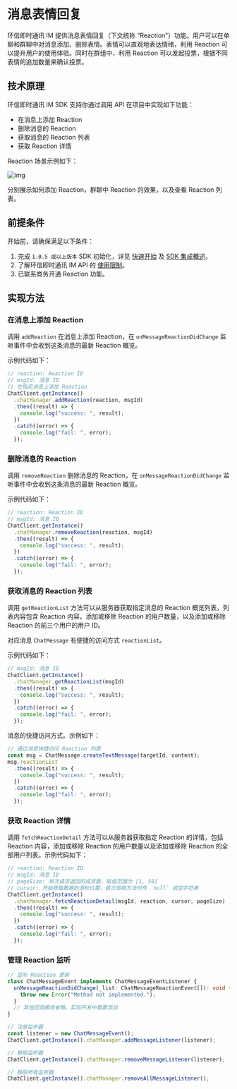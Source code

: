 # 消息表情回复

<Toc />

环信即时通讯 IM 提供消息表情回复（下文统称 “Reaction”）功能。用户可以在单聊和群聊中对消息添加、删除表情。表情可以直观地表达情绪，利用 Reaction 可以提升用户的使用体验。同时在群组中，利用 Reaction 可以发起投票，根据不同表情的追加数量来确认投票。

## 技术原理

环信即时通讯 IM SDK 支持你通过调用 API 在项目中实现如下功能：

- 在消息上添加 Reaction
- 删除消息的 Reaction
- 获取消息的 Reaction 列表
- 获取 Reaction 详情

Reaction 场景示例如下：

![img](/images/ios/reactions.png)

分别展示如何添加 Reaction，群聊中 Reaction 的效果，以及查看 Reaction 列表。

## 前提条件

开始前，请确保满足以下条件：

1. 完成 `1.0.5 或以上版本` SDK 初始化，详见 [快速开始](quickstart.html) 及 [SDK 集成概述](overview.html)。
2. 了解环信即时通讯 IM API 的 [使用限制](/product/limitation.html)。
3. 已联系商务开通 Reaction 功能。

## 实现方法

### 在消息上添加 Reaction

调用 `addReaction` 在消息上添加 Reaction，在 `onMessageReactionDidChange` 监听事件中会收到这条消息的最新 Reaction 概览。

示例代码如下：

```typescript
// reaction: Reaction ID
// msgId: 消息 ID
// 在指定消息上添加 Reaction
ChatClient.getInstance()
  .chatManager.addReaction(reaction, msgId)
  .then((result) => {
    console.log("success: ", result);
  })
  .catch((error) => {
    console.log("fail: ", error);
  });
```

### 删除消息的 Reaction

调用 `removeReaction` 删除消息的 Reaction，在 `onMessageReactionDidChange` 监听事件中会收到这条消息的最新 Reaction 概览。

示例代码如下：

```typescript
// reaction: Reaction ID
// msgId: 消息 ID
ChatClient.getInstance()
  .chatManager.removeReaction(reaction, msgId)
  .then((result) => {
    console.log("success: ", result);
  })
  .catch((error) => {
    console.log("fail: ", error);
  });
```

### 获取消息的 Reaction 列表

调用 `getReactionList` 方法可以从服务器获取指定消息的 Reaction 概览列表，列表内容包含 Reaction 内容，添加或移除 Reaction 的用户数量，以及添加或移除 Reaction 的前三个用户的用户 ID。

对应消息 `ChatMessage` 有便捷的访问方式 `reactionList`。

示例代码如下：

```typescript
// msgId: 消息 ID
ChatClient.getInstance()
  .chatManager.getReactionList(msgId)
  .then((result) => {
    console.log("success: ", result);
  })
  .catch((error) => {
    console.log("fail: ", error);
  });
```

消息的快捷访问方式。示例如下：

```typescript
// 通过消息快捷访问 Reaction 列表
const msg = ChatMessage.createTextMessage(targetId, content);
msg.reactionList
  .then((result) => {
    console.log("success: ", result);
  })
  .catch((error) => {
    console.log("fail: ", error);
  });
```

### 获取 Reaction 详情

调用 `fetchReactionDetail` 方法可以从服务器获取指定 Reaction 的详情，包括 Reaction 内容，添加或移除 Reaction 的用户数量以及添加或移除 Reaction 的全部用户列表。示例代码如下：

```typescript
// reaction: Reaction ID
// msgId: 消息 ID
// pageSize: 单次请求返回的成员数，取值范围为 [1, 50]
// cursor: 开始获取数据的游标位置，首次调用方法时传 `null` 或空字符串
ChatClient.getInstance()
  .chatManager.fetchReactionDetail(msgId, reaction, cursor, pageSize)
  .then((result) => {
    console.log("success: ", result);
  })
  .catch((error) => {
    console.log("fail: ", error);
  });
```

### 管理 Reaction 监听

```typescript
// 监听 Reaction 更新
class ChatMessageEvent implements ChatMessageEventListener {
  onMessageReactionDidChange(_list: ChatMessageReactionEvent[]): void {
    throw new Error("Method not implemented.");
  }
  // 其他回调接收省略，实际开发中需要添加
}

// 注册监听器
const listener = new ChatMessageEvent();
ChatClient.getInstance().chatManager.addMessageListener(listener);

// 移除监听器
ChatClient.getInstance().chatManager.removeMessageListener(listener);

// 移除所有监听器
ChatClient.getInstance().chatManager.removeAllMessageListener();
```
